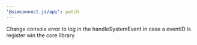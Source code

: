 ```yaml
---
'@simconnect.js/api': patch
---
```


Change console error to log in the handleSystemEvent in case a eventID is register win the core library
